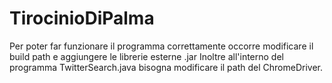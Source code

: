 # TirocinioDiPalma

Per poter far funzionare il programma correttamente occorre modificare il build path e aggiungere le librerie esterne .jar
Inoltre all'interno del programma TwitterSearch.java bisogna modificare il path del ChromeDriver.
